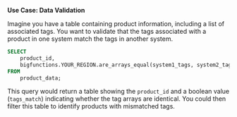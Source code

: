 **Use Case: Data Validation**

Imagine you have a table containing product information, including a list of associated tags.  You want to validate that the tags associated with a product in one system match the tags in another system.

```sql
SELECT
    product_id,
    bigfunctions.YOUR_REGION.are_arrays_equal(system1_tags, system2_tags) AS tags_match
FROM
    product_data;
```

This query would return a table showing the `product_id` and a boolean value (`tags_match`) indicating whether the tag arrays are identical. You could then filter this table to identify products with mismatched tags.
